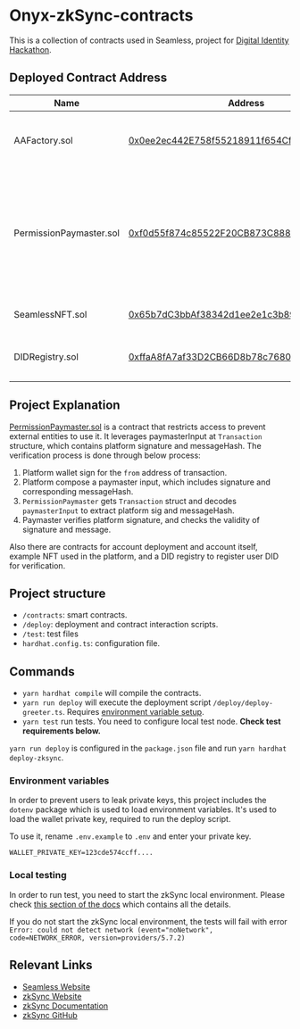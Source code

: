 # Onyx-zkSync-contracts

This is a collection of contracts used in Seamless, project for [Digital Identity Hackathon](https://www.encode.club/digital-identity-hackathon).

## Deployed Contract Address

|Name | Address | Explanation |
|-----|---------|-------------|
|AAFactory.sol|[0x0ee2ec442E758f55218911f654CfB57f4616aeFA](https://goerli.explorer.zksync.io/address/0x0ee2ec442E758f55218911f654CfB57f4616aeFA#contract)| Factory contract to deploy accounts at Seamless |
|PermissionPaymaster.sol|[0xf0d55f874c85522F20CB873C888fD22B33188b57](https://goerli.explorer.zksync.io/address/0xf0d55f874c85522F20CB873C888fD22B33188b57#contract)| Paymaster Contract that only allows transactions from Seamless frontend, by verifying platform signature |
|SeamlessNFT.sol|[0x65b7dC3bbAf38342d1ee2e1c3b89fD446Dd1f8AE](https://goerli.explorer.zksync.io/address/0x65b7dC3bbAf38342d1ee2e1c3b89fD446Dd1f8AE#contract)| Welcome NFT used in Seamless |
|DIDRegistry.sol|[0xffaA8fA7af33D2CB66D8b78c7680eDab24DF670c](https://goerli.explorer.zksync.io/address/0xffaA8fA7af33D2CB66D8b78c7680eDab24DF670c#contract)| Place to save user DID created at Seamless |

## Project Explanation

[PermissionPaymaster.sol](./contracts/PermissionPaymaster.sol) is a contract that restricts access to prevent external entities to use it. It leverages paymasterInput at `Transaction` structure, which contains platform signature and messageHash. The verification process is done through below process:
1. Platform wallet sign for the `from` address of transaction. 
2. Platform compose a paymaster input, which includes signature and corresponding messageHash.   
3. `PermissionPaymaster` gets `Transaction` struct and decodes `paymasterInput` to extract platform sig and messageHash. 
4. Paymaster verifies platform signature, and checks the validity of signature and message.

Also there are contracts for account deployment and account itself, example NFT used in the platform, and a DID registry to register user DID for verification.

## Project structure

- `/contracts`: smart contracts.
- `/deploy`: deployment and contract interaction scripts.
- `/test`: test files
- `hardhat.config.ts`: configuration file.

## Commands

- `yarn hardhat compile` will compile the contracts.
- `yarn run deploy` will execute the deployment script `/deploy/deploy-greeter.ts`. Requires [environment variable setup](#environment-variables).
- `yarn test` run tests. You need to configure local test node. **Check test requirements below.**

`yarn run deploy` is configured in the `package.json` file and run `yarn hardhat deploy-zksync`.

### Environment variables

In order to prevent users to leak private keys, this project includes the `dotenv` package which is used to load environment variables. It's used to load the wallet private key, required to run the deploy script.

To use it, rename `.env.example` to `.env` and enter your private key.

```
WALLET_PRIVATE_KEY=123cde574ccff....
```

### Local testing

In order to run test, you need to start the zkSync local environment. Please check [this section of the docs](https://v2-docs.zksync.io/api/hardhat/testing.html#prerequisites) which contains all the details.

If you do not start the zkSync local environment, the tests will fail with error `Error: could not detect network (event="noNetwork", code=NETWORK_ERROR, version=providers/5.7.2)`

## Relevant Links

- [Seamless Website]()
- [zkSync Website](https://zksync.io/)
- [zkSync Documentation](https://v2-docs.zksync.io/dev/)
- [zkSync GitHub](https://github.com/matter-labs)

